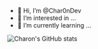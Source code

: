 - 👋 Hi, I’m @Char0nDev
- 👀 I’m interested in ...
- 🌱 I’m currently learning ...
  
![Charon's GitHub stats](https://github-readme-stats.vercel.app/api?username=Char0nDev&show_icons=true&theme=dark)

<!---
Char0nDev/Char0nDev is a ✨ special ✨ repository because its `README.md` (this file) appears on your GitHub profile.
You can click the Preview link to take a look at your changes.
--->
